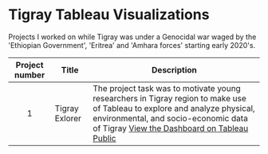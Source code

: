 # Tigray Tableau Visualizations
Projects I worked on while Tigray was under a Genocidal war waged by the 'Ethiopian Government', 'Eritrea' and 'Amhara forces' starting early 2020's.

| Project number | Title | Description |
| :-----------: | ----------- |----------- |
| 1 | Tigray Exlorer| The project task was to motivate young researchers in Tigray region to make use of Tableau to explore and analyze physical, environmental, and socio-economic data of Tigray [View the Dashboard on Tableau Public](https://public.tableau.com/app/profile/fikruyk/vizzes) |

